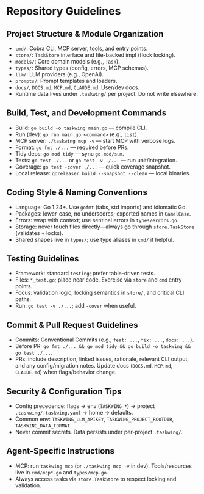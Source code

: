 # Repository Guidelines

## Project Structure & Module Organization
- `cmd/`: Cobra CLI, MCP server, tools, and entry points.
- `store/`: `TaskStore` interface and file-backed impl (flock locking).
- `models/`: Core domain models (e.g., `Task`).
- `types/`: Shared types (config, errors, MCP schemas).
- `llm/`: LLM providers (e.g., OpenAI).
- `prompts/`: Prompt templates and loaders.
- `docs/`, `DOCS.md`, `MCP.md`, `CLAUDE.md`: User/dev docs.
- Runtime data lives under `.taskwing/` per project. Do not write elsewhere.

## Build, Test, and Development Commands
- Build: `go build -o taskwing main.go` — compile CLI.
- Run (dev): `go run main.go <command>` (e.g., `list`).
- MCP server: `./taskwing mcp -v` — start MCP with verbose logs.
- Format: `go fmt ./...` — required before PRs.
- Tidy deps: `go mod tidy` — sync `go.mod/sum`.
- Tests: `go test ./...` or `go test -v ./...` — run unit/integration.
- Coverage: `go test -cover ./...` — quick coverage snapshot.
- Local release: `goreleaser build --snapshot --clean` — local binaries.

## Coding Style & Naming Conventions
- Language: Go 1.24+. Use `gofmt` (tabs, std imports) and idiomatic Go.
- Packages: lower-case, no underscores; exported names in `CamelCase`.
- Errors: wrap with context; use sentinel errors in `types/errors.go`.
- Storage: never touch files directly—always go through `store.TaskStore` (validates + locks).
- Shared shapes live in `types/`; use type aliases in `cmd/` if helpful.

## Testing Guidelines
- Framework: standard `testing`; prefer table-driven tests.
- Files: `*_test.go`; place near code. Exercise via `store` and `cmd` entry points.
- Focus: validation logic, locking semantics in `store/`, and critical CLI paths.
- Run: `go test -v ./...`; add `-cover` when useful.

## Commit & Pull Request Guidelines
- Commits: Conventional Commits (e.g., `feat: ...`, `fix: ...`, `docs: ...`).
- Before PR: `go fmt ./... && go mod tidy && go build -o taskwing && go test ./...`.
- PRs: include description, linked issues, rationale, relevant CLI output, and any config/migration notes. Update docs (`DOCS.md`, `MCP.md`, `CLAUDE.md`) when flags/behavior change.

## Security & Configuration Tips
- Config precedence: flags → env (`TASKWING_*`) → project `.taskwing/.taskwing.yaml` → home → defaults.
- Common env: `TASKWING_LLM_APIKEY`, `TASKWING_PROJECT_ROOTDIR`, `TASKWING_DATA_FORMAT`.
- Never commit secrets. Data persists under per-project `.taskwing/`.

## Agent-Specific Instructions
- MCP: run `taskwing mcp` (or `./taskwing mcp -v` in dev). Tools/resources live in `cmd/mcp*.go` and `types/mcp.go`.
- Always access tasks via `store.TaskStore` to respect locking and validation.

